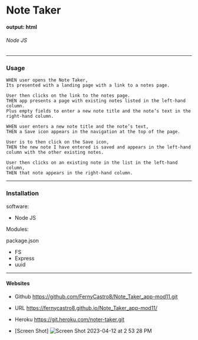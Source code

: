 # Note Taker
 
#### output: html

###### Node JS

---------------------------------------------------------------------
### Usage

```
WHEN user opens the Note Taker,
Its presented with a landing page with a link to a notes page.

User then clicks on the link to the notes page.
THEN app presents a page with existing notes listed in the left-hand column.
Plus empty fields to enter a new note title and the note’s text in the right-hand column.

WHEN user enters a new note title and the note’s text,
THEN a Save icon appears in the navigation at the top of the page.

User is to then click on the Save icon,
THEN the new note I have entered is saved and appears in the left-hand column with the other existing notes.

User then clicks on an existing note in the list in the left-hand column,
THEN that note appears in the right-hand column.

```

---------------------------------------------------------------------

### Installation
software:
- Node JS

Modules:

package.json

- FS
- Express
- uuid

---------------------------------------------------------------------


#### Websites 

- Github
https://github.com/FernyCastro8/Note_Taker_app-mod11.git

- URL
https://fernycastro8.github.io/Note_Taker_app-mod11/

- Heroku
https://git.heroku.com/noter-taker.git

- [Screen Shot]
![Screen Shot 2023-04-12 at 2 53 28 PM](https://user-images.githubusercontent.com/124219457/231557067-45601c8f-8385-435c-880b-0ba3e6dd96d7.png)
